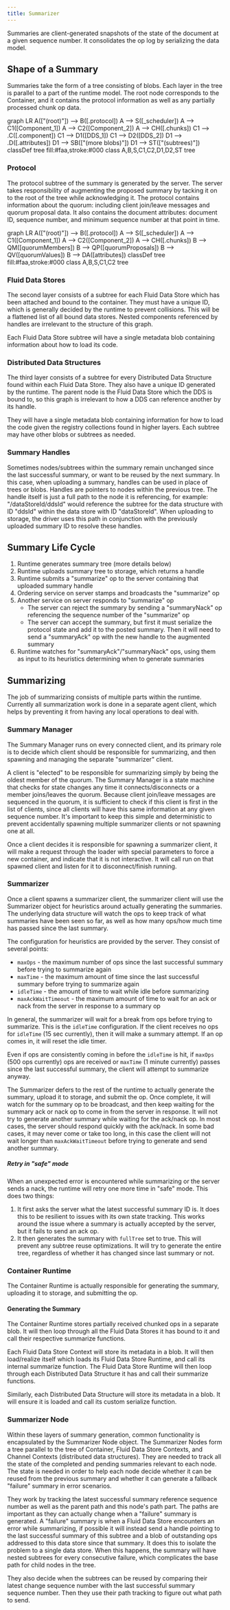 ```yaml
---
title: Summarizer
---
```



Summaries are client-generated snapshots of the state of the document at a given sequence number. It consolidates the op log by serializing the data model.

## Shape of a Summary
Summaries take the form of a tree consisting of blobs. Each layer in the tree is parallel to a part of the runtime model. The root node corresponds to the Container, and it contains the protocol information as well as any partially processed chunk op data.

<mermaid>
graph LR
  A(["(root)"]) --> B([.protocol])
  A --> S([_scheduler])
  A --> C1([Component_1])
  A --> C2([Component_2])
  A --> CH([.chunks])
  C1 --> .C([.component])
  C1 --> D1([DDS_1])
  C1 --> D2([DDS_2])
  D1 --> .D([.attributes])
  D1 --> SB(["(more blobs)"])
  D1 --> ST(["(subtrees)"])
  classDef tree fill:#faa,stroke:#000
  class A,B,S,C1,C2,D1,D2,ST tree
</mermaid>

### Protocol
The protocol subtree of the summary is generated by the server. The server takes responsibility of augmenting the proposed summary by tacking it on to the root of the tree while acknowledging it. The protocol contains information about the quorum: including client join/leave messages and quorum proposal data. It also contains the document attributes: document ID, sequence number, and minimum sequence number at that point in time.

<mermaid>
graph LR
  A(["(root)"]) --> B([.protocol])
  A --> S([_scheduler])
  A --> C1([Component_1])
  A --> C2([Component_2])
  A --> CH([.chunks])
  B --> QM([quorumMembers])
  B --> QP([quorumProposals])
  B --> QV([quorumValues])
  B --> DA([attributes])
  classDef tree fill:#faa,stroke:#000
  class A,B,S,C1,C2 tree
</mermaid>

### Fluid Data Stores
The second layer consists of a subtree for each Fluid Data Store which has been attached and bound to the container. They must have a unique ID, which is generally decided by the runtime to prevent collisions. This will be a flattened list of all bound data stores. Nested components referenced by handles are irrelevant to the structure of this graph.

Each Fluid Data Store subtree will have a single metadata blob containing information about how to load its code.

### Distributed Data Structures
The third layer consists of a subtree for every Distributed Data Structure found within each Fluid Data Store. They also have a unique ID generated by the runtime. The parent node is the Fluid Data Store which the DDS is bound to, so this graph is irrelevant to how a DDS can reference another by its handle.

They will have a single metadata blob containing information for how to load the code given the registry collections found in higher layers. Each subtree may have other blobs or subtrees as needed.

### Summary Handles
Sometimes nodes/subtrees within the summary remain unchanged since the last successful summary, or want to be reused by the next summary. In this case, when uploading a summary, handles can be used in place of trees or blobs. Handles are pointers to nodes within the previous tree. The handle itself is just a full path to the node it is referencing, for example: "/dataStoreId/ddsId" would reference the subtree for the data structure with ID "ddsId" within the data store with ID "dataStoreId". When uploading to storage, the driver uses this path in conjunction with the previously uploaded summary ID to resolve these handles.

## Summary Life Cycle
1. Runtime generates summary tree (more details below)
1. Runtime uploads summary tree to storage, which returns a handle
1. Runtime submits a "summarize" op to the server containing that uploaded summary handle
1. Ordering service on server stamps and broadcasts the "summarize" op
1. Another service on server responds to "summarize" op
    - The server can reject the summary by sending a "summaryNack" op referencing the sequence number of the "summarize" op
    - The server can accept the summary, but first it must serialize the protocol state and add it to the posted summary. Then it will need to send a "summaryAck" op with the new handle to the augmented summary
1. Runtime watches for "summaryAck"/"summaryNack" ops, using them as input to its heuristics determining when to generate summaries

## Summarizing
The job of summarizing consists of multiple parts within the runtime. Currently all summarization work is done in a separate agent client, which helps by preventing it from having any local operations to deal with.

### Summary Manager
The Summary Manager runs on every connected client, and its primary role is to decide which client should be responsible for summarizing, and then spawning and managing the separate "summarizer" client.

A client is "elected" to be responsible for summarizing simply by being the oldest member of the quorum. The Summary Manager is a state machine that checks for state changes any time it connects/disconnects or a member joins/leaves the quorum. Because client join/leave messages are sequenced in the quorum, it is sufficient to check if this client is first in the list of clients, since all clients will have this same information at any given sequence number. It's important to keep this simple and deterministic to prevent accidentally spawning multiple summarizer clients or not spawning one at all.

Once a client decides it is responsible for spawning a summarizer client, it will make a request through the loader with special parameters to force a new container, and indicate that it is not interactive. It will call run on that spawned client and listen for it to disconnect/finish running.

### Summarizer
Once a client spawns a summarizer client, the summarizer client will use the Summarizer object for heuristics around actually generating the summaries. The underlying data structure will watch the ops to keep track of what summaries have been seen so far, as well as how many ops/how much time has passed since the last summary.

The configuration for heuristics are provided by the server. They consist of several points:
- `maxOps` - the maximum number of ops since the last successful summary before trying to summarize again
- `maxTime` - the maximum amount of time since the last successful summary before trying to summarize again
- `idleTime` - the amount of time to wait while idle before summarizing
- `maxAckWaitTimeout` - the maximum amount of time to wait for an ack or nack from the server in response to a summary op

In general, the summarizer will wait for a break from ops before trying to summarize. This is the `idleTime` configuration. If the client receives no ops for `idleTime` (15 sec currently), then it will make a summary attempt. If an op comes in, it will reset the idle timer.

Even if ops are consistently coming in before the `idleTime` is hit, if `maxOps` (500 ops currently) ops are received or `maxTime` (1 minute currently) passes since the last successful summary, the client will attempt to summarize anyway.

The Summarizer defers to the rest of the runtime to actually generate the summary, upload it to storage, and submit the op. Once complete, it will watch for the summary op to be broadcast, and then keep waiting for the summary ack or nack op to come in from the server in response. It will not try to generate another summary while waiting for the ack/nack op. In most cases, the server should respond quickly with the ack/nack. In some bad cases, it may never come or take too long, in this case the client will not wait longer than `maxAckWaitTimeout` before trying to generate and send another summary.

##### Retry in "safe" mode
When an unexpected error is encountered while summarizing or the server sends a nack, the runtime will retry one more time in "safe" mode. This does two things:

1. It first asks the server what the latest successful summary ID is. It does this to be resilient to issues with its own state tracking. This works around the issue where a summary is actually accepted by the server, but it fails to send an ack op.
2. It then generates the summary with `fullTree` set to true. This will prevent any subtree reuse optimizations. It will try to generate the entire tree, regardless of whether it has changed since last summary or not.

### Container Runtime
The Container Runtime is actually responsible for generating the summary, uploading it to storage, and submitting the op.

#### Generating the Summary
The Container Runtime stores partially received chunked ops in a separate blob. It will then loop through all the Fluid Data Stores it has bound to it and call their respective summarize functions.

Each Fluid Data Store Context will store its metadata in a blob. It will then load/realize itself which loads its Fluid Data Store Runtime, and call its internal summarize function. The Fluid Data Store Runtime will then loop through each Distributed Data Structure it has and call their summarize functions.

Similarly, each Distributed Data Structure will store its metadata in a blob. It will ensure it is loaded and call its custom serialize function.

### Summarizer Node
Within these layers of summary generation, common functionality is encapsulated by the Summarizer Node object. The Summarizer Nodes form a tree parallel to the tree of Container, Fluid Data Store Contexts, and Channel Contexts (distributed data structures). They are needed to track all the state of the completed and pending summaries relevant to each node. The state is needed in order to help each node decide whether it can be reused from the previous summary and whether it can generate a fallback "failure" summary in error scenarios.

They work by tracking the latest successful summary reference sequence number as well as the parent path and this node's path part. The paths are important as they can actually change when a "failure" summary is generated. A "failure" summary is when a Fluid Data Store encounters an error while summarizing, if possible it will instead send a handle pointing to the last successful summary of this subtree and a blob of outstanding ops addressed to this data store since that summary. It does this to isolate the problem to a single data store. When this happens, the summary will have nested subtrees for every consecutive failure, which complicates the base path for child nodes in the tree.

They also decide when the subtrees can be reused by comparing their latest change sequence number with the last successful summary sequence number. Then they use their path tracking to figure out what path to send.

